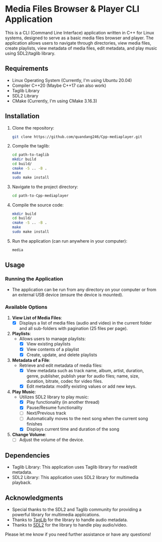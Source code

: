 # Media Files Browser & Player CLI Application

This is a CLI (Command Line Interface) application written in C++ for Linux systems, designed to serve as a basic media files browser and player. The application allows users to navigate through directories, view media files, create playlists, view metadata of media files, edit metadata, and play music using SDL2/taglib library. 

## Requirements

- Linux Operating System (Currently, I'm using Ubuntu 20.04)
- Compiler C++20 (Maybe C++17 can also work)
- Taglib Library
- SDL2 Library
- CMake (Currently, I'm using CMake 3.16.3)

## Installation

1. Clone the repository:

    ```bash
    git clone https://github.com/quandang246/Cpp-mediaplayer.git
    ```

2. Compile the taglib:

    ```bash
    cd path-to-taglib
    mkdir build
    cd build/
    cmake -S .. -B .
    make
    sudo make install 
    ```

2. Navigate to the project directory:

    ```bash
    cd path-to-Cpp-mediaplayer
    ```

3. Compile the source code:

    ```bash
    mkdir build
    cd build/
    cmake -S .. -B .
    make
    sudo make install 
    ```

4. Run the application (can run anywhere in your computer):

    ```bash
    media 
    ```

## Usage

### Running the Application

- The application can be run from any directory on your computer or from an external USB device (ensure the device is mounted).

### Available Options

1. **View List of Media Files**:
    - [x] Displays a list of media files (audio and video) in the current folder and all sub-folders with pagination (25 files per page).

2. **Playlists**:
    - Allows users to manage playlists:
        - [x] View existing playlists
        - [x] View contents of a playlist
        - [x] Create, update, and delete playlists

3. **Metadata of a File**:
    - Retrieve and edit metadata of media files:
        - [x] View metadata such as track name, album, artist, duration, genre, publisher, publish year for audio files; name, size, duration, bitrate, codec for video files.
        - [x] Edit metadata: modify existing values or add new keys.

4. **Play Music**:
    - Utilizes SDL2 library to play music:
        - [x] Play functionality (in another thread)
        - [x] Pause/Resume functionality
        - [ ] Next/Previous track
        - [ ] Automatically moves to the next song when the current song finishes
        - [x] Displays current time and duration of the song

5. **Change Volume**:
    - [ ] Adjust the volume of the device.

## Dependencies

- Taglib Library: This application uses Taglib library for read/edit metadata.
- SDL2 Library: This application uses SDL2 library for multimedia playback.

## Acknowledgments

- Special thanks to the SDL2 and Taglib community for providing a powerful library for multimedia applications.
- Thanks to [TagLib](https://taglib.org/) for the library to handle audio metadata.
- Thanks to [SDL2](https://www.libsdl.org/) for the library to handle play audio/video.
  
Please let me know if you need further assistance or have any questions!
